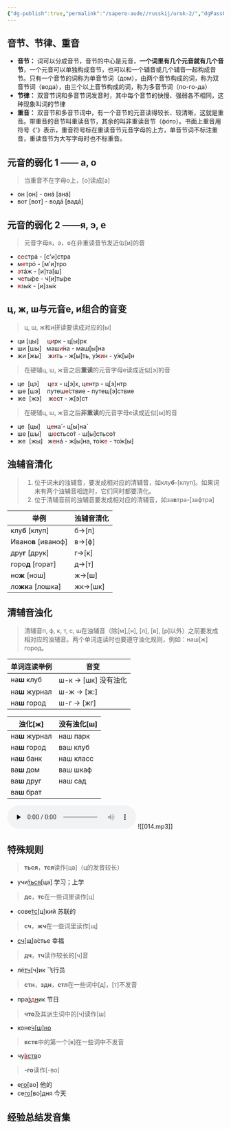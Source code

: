 ```yaml
---
{"dg-publish":true,"permalink":"/sapere-aude//russkij/urok-2/","dgPassFrontmatter":true}
---
```


## 音节、节律、重音
- **音节：** 词可以分成音节，音节的中心是元音，**一个词里有几个元音就有几个音节**，一个元音可以单独构成音节，也可以和一个辅音或几个辅音一起构成音节。只有一个音节的词称为单音节词（дом），由两个音节构成的词，称为双音节词（вода），由三个以上音节构成的词，称为多音节词（по-го-да）
- **节律：** 双音节词和多音节词发音时，其中每个音节的快慢、强弱各不相同，这种现象叫词的节律
- **重音：** 双音节和多音节词中，有一个音节的元音读得较长、较清晰，这就是重音。带重音的音节叫重读音节，其余的叫非重读音节（фóто）。书面上重音用符号《'》表示，重音符号标在重读音节元音字母的上方，单音节词不标注重音，重读音节为大写字母时也不标重音。

## 元音的弱化 1 —— a, o
> 当重音不在字母o上，[o]读成[a]

- он [он]  -  онá [анá]
- вот [вот]  -  водá [вадá]

## 元音的弱化 2 ——я, э, е
> 元音字母я，э，е在非重读音节发近似[и]的音

- с<font color="#c00000">е</font>стрá - [с'и]стра
- м<font color="#c00000">е</font>трó - [м'и]тро
- <font color="#c00000">э</font>тáж - [и]та[ш]
- ч<font color="#c00000">е</font>ты́ре - ч[и]ты́ре
- <font color="#c00000">я</font>зы́к - [и]зы́к

## ц, ж, ш与元音е, и组合的音变
> ц, ш, ж和и拼读要读成对应的[ы]

- ци [цы]     ц<font color="#c00000">и</font>рк - ц[ы]рк
- ши [шы]    маш<font color="#c00000">и́</font>на - маш[ы]на
- жи [жы]    ж<font color="#c00000">и</font>ть - ж[ы]ть, у́ж<font color="#c00000">и</font>н - у́ж[ы]н

> 在硬辅ц, ш, ж音之后**重读**的元音字母е读成近似[э]的音

- це  [цэ]     ц<font color="#c00000">е</font>х - ц[э]х, ц<font color="#c00000">е</font>нтр - ц[э]нтр
- ше [шэ]     путеш<font color="#c00000">е́</font>ствие - путеш[э]ствие
- же  [жэ]    ж<font color="#c00000">е</font>ст - ж[э]ст

> 在硬辅ц, ш, ж音之后**非重读**的元音字母е读成近似[ы]的音

- це  [цы]    ц<font color="#c00000">е</font>на́ - ц[ы]на́
- ше [шы]    ш<font color="#c00000">е</font>стьсо́т - ш[ы]стьсо́т
- же  [жы]   ж<font color="#c00000">е</font>нá  -  ж[ы]на, то́ж<font color="#c00000">е</font> - то́ж[ы]

## 浊辅音清化

> 1. 位于词末的浊辅音，要发成相对应的清辅音，如клу**б**-[клуп]。如果词末有两个浊辅音相连时，它们同时都要清化。
> 2. 位于清辅音前的浊辅音要发成相对应的清辅音，如за**в**тра-[зафтра]

| 举例            | 浊辅音清化 |
| --------------- | ---------- |
| клу**б** [клуп]     | б→[п]      |
| Ивано**в** [иваноф] | в→[ф]      |
| дру**г** [друк]     | г→[к]      |
| горо**д** [горат]   | д→[т]      |
| но**ж** [нош]       | ж→[ш]      |
| ло**жк**а [лошка]   | жк→[шк]    |

## 清辅音浊化
> 清辅音п, ф, к, т, с, ш在浊辅音（除[м],[н], [л], [в], [р]以外）之前要发成相对应的浊辅音。两个单词连读时也要遵守浊化规则，例如：наш[ж] город。

| 单词连读举例  | 音变                   |
| ------------ | --------------------- |
| на**ш** клуб     | ш-к → [шк]   没有浊化  |
| на**ш** журнал   | ш-ж → [ж:]            |
| на**ш** город    | ш-г → [жг]            |

| 浊化[ж]    | 没有浊化[ш] |
| ---------- | ----------- |
| на**ш** журнал | наш парк    |
| на**ш** город  | ваш клуб    |
| на**ш** банк   | наш класс   |
| ва**ш** дом    | ваш шкаф    |
| ва**ш** друг   | наш сад     |
| ва**ш** брат   |             |

<audio id="audio" controls="" preload="none">
<source id="mp3" src="https://huangyahui.com/img/user/TARDIS/Assets/2023/014.mp3">
</audio>
![[014.mp3]]

## 特殊规则

> **ться**，**тся**读作[ца]（ц的发音较长）
- учи́<u>ться</u>[ца] 学习；上学

> **дс**，**тс**在一些词里读作[ц]
- сове́<u>тс</u>[ц]кий 苏联的

> **сч**，**жч**在一些词里读作[щ]
- <u>сч</u>[щ]а́стье 幸福

> **дч**，**тч**读作较长的[ч]音
- лё<u>тч</u>[ч]ик 飞行员

> **стн**，**здн**，**стл**在一些词中[д]，[т]不发音
- пра́<u>з<font color="#c00000">д</font>н</u>ик 节日

> **что**及其派生词中的[ч]读作[ш]
- коне́<u>ч[ш]но</u>

> **вств**中的第一个[в]在一些词中不发音
- чу́<u><font color="#c00000">в</font>ств</u>о

> **-го**读作[-во]
- е<u>го́</u>[во] 他的
- се<u>го́</u>[во]дня 今天

## 经验总结发音集

